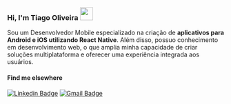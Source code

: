 
### Hi, I'm Tiago Oliveira <img src="https://media.giphy.com/media/hvRJCLFzcasrR4ia7z/giphy.gif" width="30" >

Sou um Desenvolvedor Mobile especializado na criação de **aplicativos para Android e iOS utilizando React Native**. Além disso, possuo conhecimento em desenvolvimento web, o que amplia minha capacidade de criar soluções multiplataforma e oferecer uma experiência integrada aos usuários.


#### Find me elsewhere

[![Linkedin Badge](https://img.shields.io/badge/-Linkedin-blue?style=flat-square&logo=Linkedin&logoColor=white&link=https://www.linkedin.com/in/orodrigogo/)](https://www.linkedin.com/in/agotsilva/) 
[![Gmail Badge](https://img.shields.io/badge/-ago.tsilva@gmail.com-c14438?style=flat-square&logo=Gmail&logoColor=white&link=mailto:ago.tsilva@gmail.com)](mailto:ago.tsilva@gmail.com)
